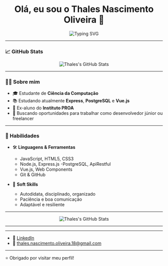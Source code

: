 <h1 align="center">Olá, eu sou o Thales Nascimento Oliveira 👋</h1>

<p align="center">
  <img src="https://readme-typing-svg.herokuapp.com?font=Fira+Code&duration=3000&pause=1000&color=00F7FF&center=true&vCenter=true&multiline=true&width=435&lines=Desenvolvedor+em+formação;Apaixonado+por+tecnologia;Sempre+aprendendo..." alt="Typing SVG" />
</p>

---
### 📈 GitHub Stats

<p align="center">
  <img src="https://github-readme-stats.vercel.app/api?username=ThalesNOliveira&show_icons=true&theme=radical" alt="Thales's GitHub Stats" />
</p>


---
### 👨‍💻 Sobre mim

- 🎓 Estudante de **Ciência da Computação**
- 📚 Estudando atualmente **Express**, **PostgreSQL** e **Vue.js**
- 📌 Ex-aluno do **Instituto PROA**
- 🎯 Buscando oportunidades para trabalhar como desenvolvedor júnior ou freelancer

---

### 💼 Habilidades

- 🛠️ **Linguagens & Ferramentas**
  - JavaScript, HTML5, CSS3
  - Node.js, Express.js
  -PostgreSQL, ApiRestful
  - Vue.js, Web Components
  - Git & GitHub

- 🧩 **Soft Skills**
  - Autodidata, disciplinado, organizado
  - Paciência e boa comunicação
  - Adaptável e resiliente

---


<p align="center">
  <img src="https://github-readme-stats.vercel.app/api?username=ThalesNOliveira&show_icons=true&theme=radical" alt="Thales's GitHub Stats" />
</p>

---


---


- 💼 [LinkedIn](www.linkedin.com/in/thales-nascimento-oliveira)
- 📧 thales.nascimento.oliveira.18@gmail.com 

---

⭐ Obrigado por visitar meu perfil!  
